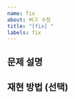 ```yaml
---
name: fix
about: 버그 수정
title: "[fix] "
labels: fix
---
```


## 문제 설명

<!-- 무슨 문제가 발생했나요? -->

## 재현 방법 (선택)
